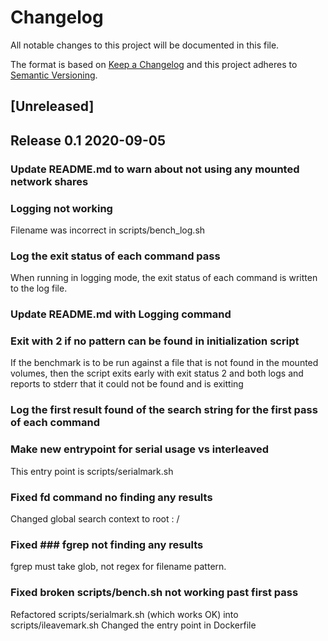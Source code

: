 # Changelog
All notable changes to this project will be documented in this file.

The format is based on [Keep a Changelog](http://keepachangelog.com/en/1.0.0/)
and this project adheres to [Semantic Versioning](http://semver.org/spec/v2.0.0.html).

## [Unreleased]


## Release 0.1 2020-09-05

### Update README.md to warn about not using any mounted network shares


### Logging not working


Filename was incorrect in scripts/bench_log.sh

### Log the exit status of each command pass

When running in logging mode, the exit status of each command is written to the log file.


### Update README.md with Logging command


### Exit with 2 if no pattern can be found in initialization script

If the benchmark is to be run against a file that is not found in the mounted 
volumes, then the script exits early with exit status 2 and both logs and reports
to stderr that it could not be found and is exitting

### Log the first result found of the search string for the first pass of each command


### Make new entrypoint for serial usage vs interleaved

This entry point is scripts/serialmark.sh


### Fixed fd command no finding any results

Changed global search context to root : /

### Fixed ### fgrep not finding any results

fgrep must take glob, not regex for filename pattern.

### Fixed broken scripts/bench.sh not working past first pass

Refactored scripts/serialmark.sh (which works OK) into scripts/ileavemark.sh
Changed the entry point in Dockerfile
